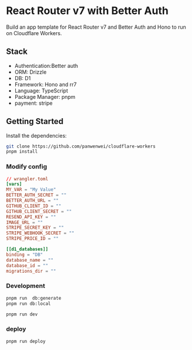 # React Router v7 with Better Auth

Build an app template for React Router v7 and Better Auth and Hono to run on Cloudflare Workers.

## Stack

- Authentication:Better auth
- ORM: Drizzle
- DB: D1
- Framework: Hono and rr7
- Language: TypeScript
- Package Manager: pnpm
- payment: stripe



## Getting Started

Install the dependencies:

```bash
git clone https://github.com/panwenwei/cloudflare-workers
pnpm install
```


### Modify config


```toml
// wrangler.toml
[vars]
MY_VAR = "My Value"
BETTER_AUTH_SECRET = ""
BETTER_AUTH_URL = ""
GITHUB_CLIENT_ID = ""
GITHUB_CLIENT_SECRET = ""
RESEND_API_KEY = ""
IMAGE_URL = ""
STRIPE_SECRET_KEY = ""
STRIPE_WEBHOOK_SECRET = ""
STRIPE_PRICE_ID = ""

[[d1_databases]]
binding = "DB"
database_name = ""
database_id = ""
migrations_dir = ""

```



### Development

```bash
pnpm run  db:generate
pnpm run db:local

```

```bash
pnpm run dev
```

### deploy

```bash
pnpm run deploy
```
